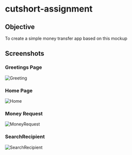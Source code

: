 # cutshort-assignment
## Objective
To create a simple money transfer app based on this mockup

## Screenshots

### Greetings Page
![Greeting](https://user-images.githubusercontent.com/93985338/196784595-ff216f8a-adb7-4add-8e09-b5c4a36403a9.png)

### Home Page
![Home](https://user-images.githubusercontent.com/93985338/196784641-0c4f6e3f-70c8-4b75-8400-ea615b0d38b3.png)

### Money Request
![MoneyRequest](https://user-images.githubusercontent.com/93985338/196784666-c1092e6a-769d-4527-b431-77c469f03d86.png)

### SearchRecipient
![SearchRecipient](https://user-images.githubusercontent.com/93985338/196784737-72c29f8a-ded0-4706-b783-40fff4a2cecd.png)
